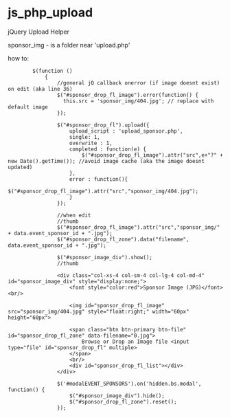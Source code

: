 # js_php_upload
jQuery Upload Helper 

sponsor_img - is a folder near 'upload.php'

how to:

			$(function ()
				{
		            //general jQ callback onerror (if image doesnt exist) on edit (aka line 36)
		            $("#sponsor_drop_fl_image").error(function() {
		              this.src = 'sponsor_img/404.jpg'; // replace with default image
		            });
            
			        $("#sponsor_drop_fl").upload({
			        	upload_script : 'upload_sponsor.php',
			            single: 1,
			            overwrite : 1,
			            completed : function(e) {
			                $("#sponsor_drop_fl_image").attr("src",e+"?" + new Date().getTime()); //avoid image cache (aka the image doesnt updated)
			            },
			            error : function(){
			                $("#sponsor_drop_fl_image").attr("src","sponsor_img/404.jpg");
			            }
			        });
					
					//when edit
					//thumb
					$("#sponsor_drop_fl_image").attr("src","sponsor_img/" + data.event_sponsor_id + ".jpg");
					$("#sponsor_drop_fl_zone").data("filename", data.event_sponsor_id + ".jpg");
					
					$("#sponsor_image_div").show();	 	
					//thumb
					
					<div class="col-xs-4 col-sm-4 col-lg-4 col-md-4" id="sponsor_image_div" style="display:none;">
						<font style="color:red">Sponsor Image (JPG)</font> <br/>
						
					    <img id="sponsor_drop_fl_image" src="sponsor_img/404.jpg" style="float:right;" width="60px" height="60px">
					 
					    <span class="btn btn-primary btn-file" id="sponsor_drop_fl_zone" data-filename="0.jpg">
					        Browse or Drop an Image file <input type="file" id="sponsor_drop_fl" multiple>
					    </span>
					    <br/>
					    <div id="sponsor_drop_fl_list"></div>
					</div>
					
				    $('#modalEVENT_SPONSORS').on('hidden.bs.modal', function() {
				 		$("#sponsor_image_div").hide();
						$("#sponsor_drop_fl_zone").reset();
				    });
